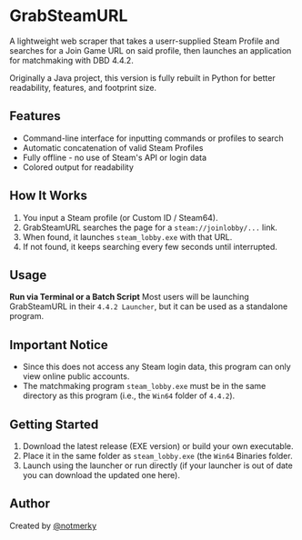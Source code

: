 # GrabSteamURL
A lightweight web scraper that takes a userr-supplied Steam Profile and searches for a Join Game URL on said profile, then launches an application for matchmaking with DBD 4.4.2.

Originally a Java project, this version is fully rebuilt in Python for better readability, features, and footprint size.

## Features
- Command-line interface for inputting commands or profiles to search
- Automatic concatenation of valid Steam Profiles
- Fully offline - no use of Steam's API or login data
- Colored output for readability

## How It Works
1. You input a Steam profile (or Custom ID / Steam64).
2. GrabSteamURL searches the page for a `steam://joinlobby/...` link.
3. When found, it launches `steam_lobby.exe` with that URL.
4. If not found, it keeps searching every few seconds until interrupted.

## Usage
**Run via Terminal or a Batch Script**
Most users will be launching GrabSteamURL in their `4.4.2 Launcher`, but it can be used as a standalone program.

## Important Notice
- Since this does not access any Steam login data, this program can only view online public accounts.
- The matchmaking program `steam_lobby.exe` must be in the same directory as this program (i.e., the `Win64` folder of `4.4.2`).

## Getting Started
1. Download the latest release (EXE version) or build your own executable.
2. Place it in the same folder as `steam_lobby.exe` (the `Win64` Binaries folder.
3. Launch using the launcher or run directly (if your launcher is out of date you can download the updated one here).

## Author
Created by [@notmerky](https://github.com/notmerky)
